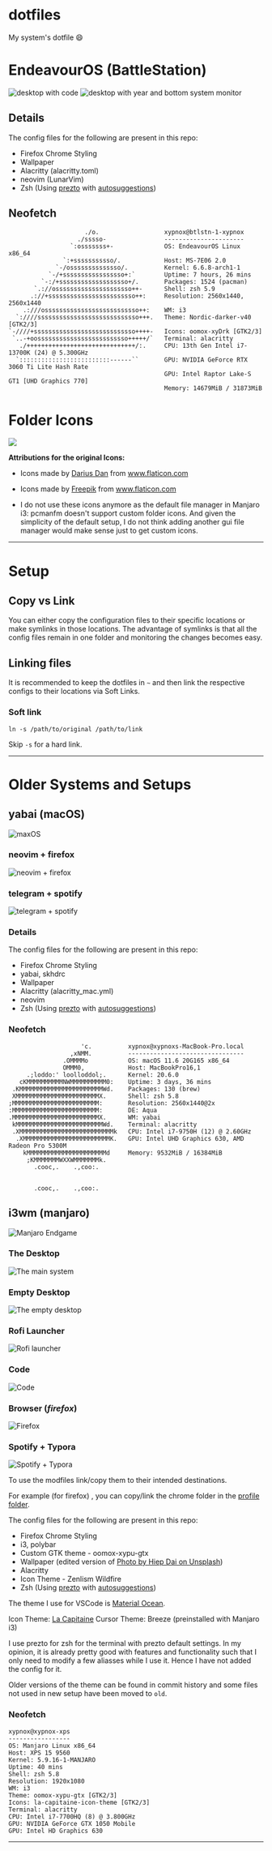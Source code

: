 # dotfiles

My system's dotfile :smile:

# EndeavourOS (BattleStation)

![desktop with code](./screens/xy1.png)
![desktop with year and bottom system monitor](./screens/xy2.png)



## Details

The config files for the following are present in this repo:

- Firefox Chrome Styling
- Wallpaper
- Alacritty (alacritty.toml)
- neovim (LunarVim)
- Zsh (Using [prezto](https://github.com/sorin-ionescu/prezto) with [autosuggestions](https://github.com/sorin-ionescu/prezto/tree/master/modules/autosuggestions))

## Neofetch

```
                     ./o.                  xypnox@btlstn-1-xypnox
                   ./sssso-                ----------------------
                 `:osssssss+-              OS: EndeavourOS Linux x86_64
               `:+sssssssssso/.            Host: MS-7E06 2.0
             `-/ossssssssssssso/.          Kernel: 6.6.8-arch1-1
           `-/+sssssssssssssssso+:`        Uptime: 7 hours, 26 mins
         `-:/+sssssssssssssssssso+/.       Packages: 1524 (pacman)
       `.://osssssssssssssssssssso++-      Shell: zsh 5.9
      .://+ssssssssssssssssssssssso++:     Resolution: 2560x1440, 2560x1440
    .:///ossssssssssssssssssssssssso++:    WM: i3
  `:////ssssssssssssssssssssssssssso+++.   Theme: Nordic-darker-v40 [GTK2/3]
`-////+ssssssssssssssssssssssssssso++++-   Icons: oomox-xyDrk [GTK2/3]
 `..-+oosssssssssssssssssssssssso+++++/`   Terminal: alacritty
   ./++++++++++++++++++++++++++++++/:.     CPU: 13th Gen Intel i7-13700K (24) @ 5.300GHz
  `:::::::::::::::::::::::::------``       GPU: NVIDIA GeForce RTX 3060 Ti Lite Hash Rate
                                           GPU: Intel Raptor Lake-S GT1 [UHD Graphics 770]
                                           Memory: 14679MiB / 31873MiB
```



# Folder Icons

![](https://i.imgur.com/unlPAjh.png)

**Attributions for the original Icons:**

- Icons made by <a href="https://www.flaticon.com/authors/darius-dan" title="Darius Dan">Darius Dan</a> from <a href="https://www.flaticon.com/" title="Flaticon">www.flaticon.com</a>
- Icons made by <a href="https://www.flaticon.com/authors/freepik" title="Freepik">Freepik</a> from <a href="https://www.flaticon.com/" title="Flaticon">www.flaticon.com</a>

- I do not use these icons anymore as the default file manager in Manjaro i3: pcmanfm doesn't support custom folder icons. And given the simplicity of the default setup, I do not think adding another gui file manager would make sense just to get custom icons.

---

# Setup

## Copy vs Link

You can either copy the configuration files to their specific locations or make symlinks in those locations. The advantage of symlinks is that all the config files remain in one folder and monitoring the changes becomes easy.

## Linking files

It is recommended to keep the dotfiles in `~` and then link the respective configs to their locations via Soft Links.

### Soft link

`ln -s /path/to/original /path/to/link`

Skip `-s` for a hard link.

---

# Older Systems and Setups

## yabai (macOS)

![maxOS](https://i.imgur.com/0geuEDh.png)

### neovim + firefox

![neovim + firefox](https://i.imgur.com/iuC8R9m.png)

### telegram + spotify

![telegram + spotify](https://i.imgur.com/OZGQ0QS.png)


### Details

The config files for the following are present in this repo:

- Firefox Chrome Styling
- yabai, skhdrc
- Wallpaper
- Alacritty (alacritty_mac.yml)
- neovim
- Zsh (Using [prezto](https://github.com/sorin-ionescu/prezto) with [autosuggestions](https://github.com/sorin-ionescu/prezto/tree/master/modules/autosuggestions))

### Neofetch

```
                    'c.          xypnox@xypnoxs-MacBook-Pro.local
                 ,xNMM.          --------------------------------
               .OMMMMo           OS: macOS 11.6 20G165 x86_64
               OMMM0,            Host: MacBookPro16,1
     .;loddo:' loolloddol;.      Kernel: 20.6.0
   cKMMMMMMMMMMNWMMMMMMMMMM0:    Uptime: 3 days, 36 mins
 .KMMMMMMMMMMMMMMMMMMMMMMMWd.    Packages: 130 (brew)
 XMMMMMMMMMMMMMMMMMMMMMMMX.      Shell: zsh 5.8
;MMMMMMMMMMMMMMMMMMMMMMMM:       Resolution: 2560x1440@2x
:MMMMMMMMMMMMMMMMMMMMMMMM:       DE: Aqua
.MMMMMMMMMMMMMMMMMMMMMMMMX.      WM: yabai
 kMMMMMMMMMMMMMMMMMMMMMMMMWd.    Terminal: alacritty
 .XMMMMMMMMMMMMMMMMMMMMMMMMMMk   CPU: Intel i7-9750H (12) @ 2.60GHz
  .XMMMMMMMMMMMMMMMMMMMMMMMMK.   GPU: Intel UHD Graphics 630, AMD Radeon Pro 5300M
    kMMMMMMMMMMMMMMMMMMMMMMd     Memory: 9532MiB / 16384MiB
     ;KMMMMMMMWXXWMMMMMMMk.
       .cooc,.    .,coo:.


       .cooc,.    .,coo:.
```

## i3wm (manjaro)

![Manjaro Endgame](https://i.imgur.com/x6n6qk7.png)

### The Desktop

![The main system](https://i.imgur.com/PYuKtjB.png)

### Empty Desktop

![The empty desktop](https://i.imgur.com/VOVdNBc.png)

### Rofi Launcher

![Rofi launcher](https://i.imgur.com/0qVZlIz.png)

### Code

![Code](https://i.imgur.com/I4pmkld.png)

### Browser (_firefox_)

![Firefox](https://i.imgur.com/WNh5831.png)

### Spotify + Typora

![Spotify + Typora](https://i.imgur.com/3Qrqo9r.png)

To use the modfiles link/copy them to their intended destinations.

For example (for firefox) , you can copy/link the chrome folder in the [profile folder](https://support.mozilla.org/en-US/kb/profiles-where-firefox-stores-user-data).

The config files for the following are present in this repo:

- Firefox Chrome Styling
- i3, polybar
- Custom GTK theme - oomox-xypu-gtx
- Wallpaper (edited version of [Photo by Hiep Dai on Unsplash](https://unsplash.com/photos/Z0aBm6359Oo))
- Alacritty
- Icon Theme - Zenlism Wildfire
- Zsh (Using [prezto](https://github.com/sorin-ionescu/prezto) with [autosuggestions](https://github.com/sorin-ionescu/prezto/tree/master/modules/autosuggestions))

The theme I use for VSCode is [Material Ocean](https://marketplace.visualstudio.com/items?itemName=Equinusocio.vsc-material-theme).

Icon Theme: [La Capitaine](https://github.com/keeferrourke/la-capitaine-icon-theme)
Cursor Theme: Breeze (preinstalled with Manjaro i3)

I use prezto for zsh for the terminal with prezto default settings. In my opinion, it is already pretty good with features and functionality such that I only need to modify a few aliasses while I use it. Hence I have not added the config for it.

Older versions of the theme can be found in commit history and some files not used in new setup have been moved to `old`.

### Neofetch

```
xypnox@xypnox-xps
-----------------
OS: Manjaro Linux x86_64
Host: XPS 15 9560
Kernel: 5.9.16-1-MANJARO
Uptime: 40 mins
Shell: zsh 5.8
Resolution: 1920x1080
WM: i3
Theme: oomox-xypu-gtx [GTK2/3]
Icons: la-capitaine-icon-theme [GTK2/3]
Terminal: alacritty
CPU: Intel i7-7700HQ (8) @ 3.800GHz
GPU: NVIDIA GeForce GTX 1050 Mobile
GPU: Intel HD Graphics 630
```

---
